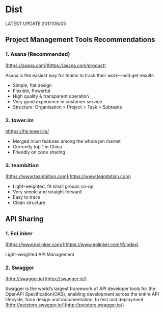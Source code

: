 # Dist
LATEST UPDATE 2017/06/05

## Project Management Tools Recommendations

### 1. Asana (Recommended)
[https://asana.com](https://asana.com/product)

Asana is the easiest way for teams to track their work—and get results.

* Simple, flat design
* Flexible, Powerful
* High quality & transparent operation
* Very good experience in customer service
* Structure: 
	Organisation > Project > Task > Subtasks



### 2. tower.im
[hhttps://hk.tower.im/](https://hk.tower.im/)

* Merged most features among the whole pm market
* Currently top 1 in China
* Friendly on code sharing


### 3. teambition
[https://www.teambition.com](https://www.teambition.com)


* Light-weighted, fit small groups co-op
* Very simple and straight forward
* Easy to trace
* Clean structure



## API Sharing

### 1. EoLinker
[https://www.eolinker.com/](https://www.eolinker.com/#/index)

Light-weighted API Management

### 2. Swagger
[http://swagger.io/](http://swagger.io/)

Swagger is the world’s largest framework of API developer tools for the OpenAPI Specification(OAS), enabling development across the entire API lifecycle, from design and documentation, to test and deployment.
[http://petstore.swagger.io/](http://petstore.swagger.io/)




